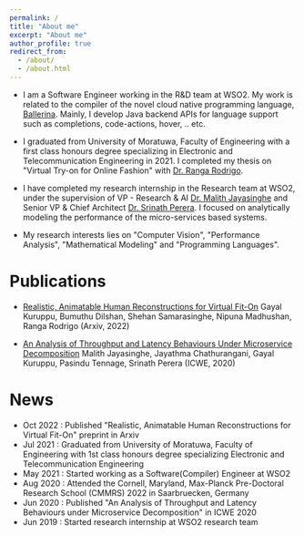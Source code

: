 ```yaml
---
permalink: /
title: "About me"
excerpt: "About me"
author_profile: true
redirect_from: 
  - /about/
  - /about.html
---
```


- I am a Software Engineer working in the R&D team at WSO2. My work is related to the compiler of the novel cloud native programming language, [Ballerina](https://ballerina.io). Mainly, I develop Java backend APIs for language support such as completions, code-actions, hover, .. etc.

- I graduated from University of Moratuwa, Faculty of Engineering with a first class honours degree specializing in Electronic and Telecommunication Engineering in 2021. I completed my thesis on "Virtual Try-on for Online Fashion" with [Dr. Ranga Rodrigo](https://ranga.staff.uom.lk). 

- I have completed my research internship in the Research team at WSO2, under the supervision of VP - Research & AI [Dr. Malith Jayasinghe](https://wso2.com/about/team/malith-jayasinghe/) and Senior VP & Chief Architect [Dr. Srinath Perera](https://wso2.com/about/team/srinath-perera/). I focused on analytically modeling the performance of the micro-services based systems.

- My research interests lies on "Computer Vision", "Performance Analysis", "Mathematical Modeling" and "Programming Languages".

Publications
======
- [Realistic, Animatable Human Reconstructions for Virtual Fit-On](https://arxiv.org/abs/2210.08535) Gayal Kuruppu, Bumuthu Dilshan, Shehan Samarasinghe, Nipuna Madhushan, Ranga Rodrigo (Arxiv, 2022)

- [An Analysis of Throughput and Latency Behaviours Under Microservice Decomposition](https://link.springer.com/chapter/10.1007/978-3-030-50578-3_5) Malith Jayasinghe, Jayathma Chathurangani, Gayal Kuruppu, Pasindu Tennage, Srinath Perera (ICWE, 2020)

News
======
- Oct 2022 : Published "Realistic, Animatable Human Reconstructions for Virtual Fit-On" preprint in Arxiv
- Jul 2021 : Graduated from University of Moratuwa, Faculty of Engineering with 1st class honours degree specializing Electronic and Telecommunication Engineering
- May 2021 : Started working as a Software(Compiler) Engineer at WSO2
- Aug 2020 : Attended the Cornell, Maryland, Max-Planck Pre-Doctoral Research School (CMMRS) 2022 in Saarbruecken, Germany
- Jun 2020 : Published "An Analysis of Throughput and Latency Behaviours under Microservice Decomposition" in ICWE 2020
- Jun 2019 : Started research internship at WSO2 research team